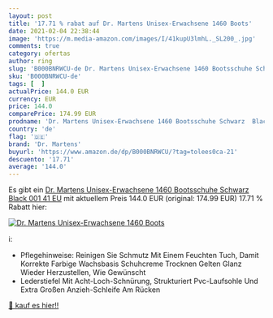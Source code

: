 ```yaml
---
layout: post
title: '17.71 % rabat auf Dr. Martens Unisex-Erwachsene 1460 Boots'
date: 2021-02-04 22:38:44
image: 'https://m.media-amazon.com/images/I/41kupU3lmhL._SL200_.jpg'
comments: true
category: ofertas
author: ring
slug: 'B000BNRWCU-de Dr. Martens Unisex-Erwachsene 1460 Bootsschuhe Schwarz...'
sku: 'B000BNRWCU-de'
tags: [  ]
actualPrice: 144.0 EUR
currency: EUR
price: 144.0
comparePrice: 174.99 EUR
prodname: 'Dr. Martens Unisex-Erwachsene 1460 Bootsschuhe Schwarz  Black 001   41 EU'
country: 'de'
flag: '🇩🇪'
brand: 'Dr. Martens'
buyurl: 'https://www.amazon.de/dp/B000BNRWCU/?tag=tolees0ca-21'
descuento: '17.71'
average: '144.0'
---
```


Es gibt ein [Dr. Martens Unisex-Erwachsene 1460 Bootsschuhe Schwarz  Black 001   41 EU](https://www.amazon.de/dp/B000BNRWCU/?tag=tolees0ca-21) mit aktuellem Preis 144.0 EUR (original: 174.99 EUR) 17.71 % Rabatt hier:

[![Dr. Martens Unisex-Erwachsene 1460 Boots](https://m.media-amazon.com/images/I/41kupU3lmhL._SL200_.jpg)](https://www.amazon.de/dp/B000BNRWCU/?tag=tolees0ca-21)

ℹ️:

- Pflegehinweise: Reinigen Sie Schmutz Mit Einem Feuchten Tuch, Damit Korrekte Farbige Wachsbasis Schuhcreme Trocknen Gelten Glanz Wieder Herzustellen, Wie Gewünscht
- Lederstiefel Mit Acht-Loch-Schnürung, Strukturiert Pvc-Laufsohle Und Extra Großen Anzieh-Schleife Am Rücken

[🛒 kauf es hier!!](https://www.amazon.de/dp/B000BNRWCU/?tag=tolees0ca-21)
